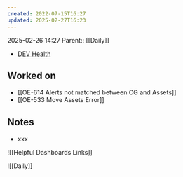 ```yaml
---
created: 2022-07-15T16:27
updated: 2025-02-27T16:23
---
```

2025-02-26 14:27
Parent:: [[Daily]] 

- [DEV Health](https://health-configdev.mixtelematics.com/public/mapshow.htm?id=2001&mapid=1A35514B-E08F-4B7C-90B8-CD1774AE8CA3)

## Worked on

- [[OE-614 Alerts not matched between CG and Assets]]
- [[OE-533 Move Assets Error]]

## Notes

- xxx

![[Helpful Dashboards Links]]

![[Daily]]
